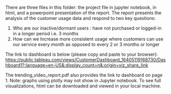 There are three files in this folder: the project file in jupyter notebook, in html, and a powerpoint presentation of the report.
The report presents the analysis of the customer usage data and respond to two key questions:
1.	Who are our inactive/dormant users : have not purchased or logged-in in a longer period i.e. 3 months
2.	How can we Increase more consistent usage where customers can use our service every month as opposed to every 2 or 3 months or longer

The link to dashboard is below (please copy and paste to your browser):
https://public.tableau.com/views/CustomerDashboard_16405119168730/Dashboard1?:language=en-US&:display_count=n&:origin=viz_share_link 

The trending_video_report.pdf also provides the link to dashboard on page 1.
Note: graphs using plotly may not show in Jupyter notebook. To see full visualizations, html can be downloaded and viewed in your local machine.

